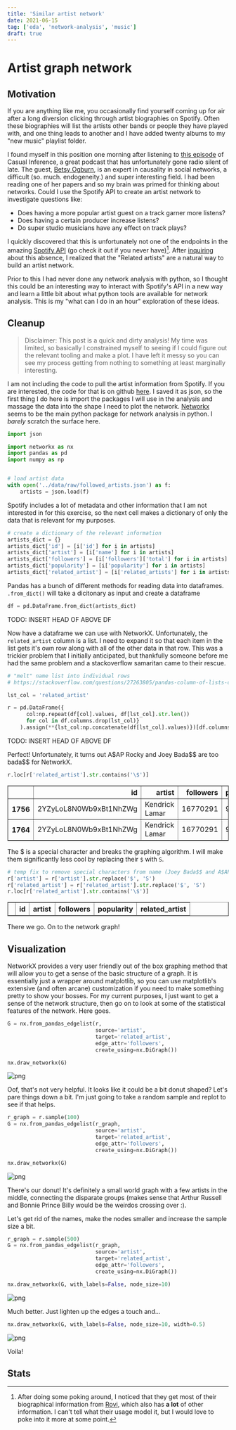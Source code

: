 ```yaml
---
title: 'Similar artist network'
date: 2021-06-15
tag: ['eda', 'network-analysis', 'music']
draft: true
---
```


# Artist graph network

## Motivation

If you are anything like me, you occasionally find yourself coming up for air after a long diversion clicking through artist biographies on Spotify. Often these biographies will list the artists other bands or people they have played with, and one thing leads to another and I have added twenty albums to my "new music" playlist folder.

I found myself in this position one morning after listening to [this episode](https://casualinfer.libsyn.com/episode-15-dr-betsy-ogburn) of Casual Inference, a great podcast that has unfortunately gone radio silent of late. The guest, [Betsy Ogburn](https://twitter.com/BetsyOgburn), is an expert in causality in social networks, a difficult (so. much. endogeneity.) and super interesting field. I had been reading one of her papers and so my brain was primed for thinking about networks. Could I use the 
Spotify API to create an artist network to investigate questions like: 

- Does having a more popular artist guest on a track garner more listens?
- Does having a certain producer increase listens?
- Do super studio musicians have any effect on track plays?

I quickly discovered that this is unfortunately not one of the endpoints in the amazing [Spotify API](https://developer.spotify.com/documentation/web-api/) (go check it out if you never have)[^1]. After [inquiring](https://community.spotify.com/t5/Spotify-for-Developers/Include-Biography-in-Artist-s-Metadata-in-Web-API/m-p/5159561#M2086) about this absence, I realized that the "Related artists" are a natural way to build an artist network. 

Prior to this I had never done any network analysis with python, so I thought this could be an interesting way to interact with Spotify's API in a new way and learn a little bit about what python tools are available for network analysis. This is my "what can I do in an hour" exploration of these ideas.

## Cleanup

> Disclaimer: This post is a quick and dirty analysis! My time was limited, so basically I constrained myself to seeing if I could figure out the relevant tooling and make a plot. I have left it messy so you can see my process getting from nothing to something at least marginally interesting.

I am not including the code to pull the artist information from Spotify. If you are interested, the code for that is on github [here](https://github.com/colinspear/music-dashboard/blob/main/src/data/artist_networks.py). I saved it as json, so the first thing I do here is import the packages I will use in the analysis and massage the data into the shape I need to plot the network. [Networkx](https://networkx.org/) seems to be the main python package for network analysis in python. I *barely* scratch the surface here.

```python
import json

import networkx as nx
import pandas as pd
import numpy as np


# load artist data
with open('../data/raw/followed_artists.json') as f:
    artists = json.load(f)
```

Spotify includes a lot of metadata and other information that I am not interested in for this exercise, so the next cell makes a dictionary of only the data that is relevant for my purposes.

```python
# create a dictionary of the relevant information
artists_dict = {}
artists_dict['id'] = [i['id'] for i in artists]
artists_dict['artist'] = [i['name'] for i in artists]
artists_dict['followers'] = [i['followers']['total'] for i in artists]
artists_dict['popularity'] = [i['popularity'] for i in artists]
artists_dict['related_artist'] = [i['related_artists'] for i in artists]
```

Pandas has a bunch of different methods for reading data into dataframes. `.from_dict()` will take a dicitonary as input and create a dataframe
```python
df = pd.DataFrame.from_dict(artists_dict)
```

TODO: INSERT HEAD OF ABOVE DF

Now have a dataframe we can use with NetworkX. Unfortunately, the `related_artist` column is a list. I need to expand it so that each item in the list gets it's own row along with all of the other data in that row. This was a trickier problem that I initially anticipated, but thankfully someone before me had the same problem and a stackoverflow samaritan came to their rescue.

```python
# "melt" name list into individual rows
# https://stackoverflow.com/questions/27263805/pandas-column-of-lists-create-a-row-for-each-list-element

lst_col = 'related_artist'

r = pd.DataFrame({
      col:np.repeat(df[col].values, df[lst_col].str.len())
      for col in df.columns.drop(lst_col)}
    ).assign(**{lst_col:np.concatenate(df[lst_col].values)})[df.columns]
```

TODO: INSERT HEAD OF ABOVE DF

Perfect! Unfortunately, it turns out A$AP Rocky and Joey Bada\$\$ are too bada\$\$ for NetworkX. 

```python
r.loc[r['related_artist'].str.contains('\$')]
```

<div>
<style scoped>
    .dataframe tbody tr th:only-of-type {
        vertical-align: middle;
    }

    .dataframe tbody tr th {
        vertical-align: top;
    }

    .dataframe thead th {
        text-align: right;
    }
</style>
<table border="1" class="dataframe">
  <thead>
    <tr style="text-align: right;">
      <th></th>
      <th>id</th>
      <th>artist</th>
      <th>followers</th>
      <th>popularity</th>
      <th>related_artist</th>
    </tr>
  </thead>
  <tbody>
    <tr>
      <th>1756</th>
      <td>2YZyLoL8N0Wb9xBt1NhZWg</td>
      <td>Kendrick Lamar</td>
      <td>16770291</td>
      <td>90</td>
      <td>A$AP Rocky</td>
    </tr>
    <tr>
      <th>1764</th>
      <td>2YZyLoL8N0Wb9xBt1NhZWg</td>
      <td>Kendrick Lamar</td>
      <td>16770291</td>
      <td>90</td>
      <td>Joey Bada$$</td>
    </tr>
  </tbody>
</table>
</div>

The \$ is a special character and breaks the graphing algorithm. I will make them significantly less cool by replacing their `$` with `S`. 

```python
# temp fix to remove special characters from name (Joey Bada$$ and A$AP Rocky were throwing errors)
r['artist'] = r['artist'].str.replace('$', 'S')
r['related_artist'] = r['related_artist'].str.replace('$', 'S')
r.loc[r['related_artist'].str.contains('\$')]
```

<div>
<style scoped>
    .dataframe tbody tr th:only-of-type {
        vertical-align: middle;
    }

    .dataframe tbody tr th {
        vertical-align: top;
    }

    .dataframe thead th {
        text-align: right;
    }
</style>
<table border="1" class="dataframe">
  <thead>
    <tr style="text-align: right;">
      <th></th>
      <th>id</th>
      <th>artist</th>
      <th>followers</th>
      <th>popularity</th>
      <th>related_artist</th>
    </tr>
  </thead>
  <tbody>
  </tbody>
</table>
</div>

There we go. On to the network graph!

## Visualization

NetworkX provides a very user friendly out of the box graphing method that will allow you to get a sense of the basic structure of a graph. It is essentially just a wrapper around matplotlib, so you can use matplotlib's extensive (and often arcane) customization if you need to make something pretty to show your bosses. For my current purposes, I just want to get a sense of the network structure, then go on to look at some of the statistical features of the network. Here goes.

```python
G = nx.from_pandas_edgelist(r, 
                            source='artist',
                            target='related_artist',
                            edge_attr='followers',
                            create_using=nx.DiGraph())
```

```python
nx.draw_networkx(G)
```

![png](/static/images/artist_graph_files/artist_graph_9_1.png)
    
Oof, that's not very helpful. It looks like it could be a bit donut shaped? Let's pare things down a bit. I'm just going to take a random sample and replot to see if that helps.

```python
r_graph = r.sample(100)
G = nx.from_pandas_edgelist(r_graph, 
                            source='artist',
                            target='related_artist',
                            edge_attr='followers',
                            create_using=nx.DiGraph())

nx.draw_networkx(G)
```

![png](/static/images/artist_graph_files/artist_graph_11_0.png)
    
There's our donut! It's definitely a small world graph with a few artists in the middle, connecting the disparate groups (makes sense that Arthur Russell and Bonnie Prince Billy would be the weirdos crossing over :).

Let's get rid of the names, make the nodes smaller and increase the sample size a bit.

```python
r_graph = r.sample(500)
G = nx.from_pandas_edgelist(r_graph, 
                            source='artist',
                            target='related_artist',
                            edge_attr='followers',
                            create_using=nx.DiGraph())

nx.draw_networkx(G, with_labels=False, node_size=10)
```
    
![png](/static/images/artist_graph_files/artist_graph_14_0.png)
    
Much better. Just lighten up the edges a touch and...

```python
nx.draw_networkx(G, with_labels=False, node_size=10, width=0.5)
```

![png](/static/images/artist_graph_files/artist_graph_15_0.png)

Voila!

## Stats




[^1]: After doing some poking around, I noticed that they get most of their biographical information from [Rovi](http://prod-doc.rovicorp.com/mashery/index.php/Data/APIs/Rovi-Music), which also has **a lot** of other information. I can't tell what their usage model it, but I would love to poke into it more at some point.